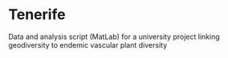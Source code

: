 # Tenerife
Data and analysis script (MatLab) for a university project linking geodiversity to endemic vascular plant diversity
